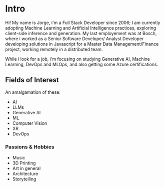 # Intro
Hi! 
My name is Jorge, i'm a Full Stack Developer since 2006; I am currently adopting Machine Learning and Artificial Intelligence practices, exploring client-side inference and generation.
My last employement was at Bosch, where i worked as a Senior Software Developer/ Analyst Developer developing solutions in Javascript for a Master Data Management/Finance project, working remotely in a distributed team.

While i look for a job, i'm focusing on studying Generative AI, Machine Learning, DevOps and MLOps, and also getting some Azure certifications.

## Fields of Interest
An amalgamation of these:
- AI
- LLMs
- Generative AI
- ML
- Computer Vision
- XR
- DevOps

### Passions & Hobbies
- Music
- 3D Printing
- Art in general
- Architecture
- Storytelling
